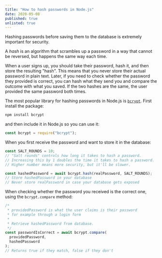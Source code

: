 ```yaml
---
title: "How to hash passwords in Node.js"
date: 2020-05-08
published: true
unlisted: true
---
```


Hashing passwords before saving them to the database is extremely important for security.

A _hash_ is an algorithm that scrambles up a password in a way that cannot be reversed, but happens the same way each time.

When a user signs up, you should take their password, hash it, and then store the resulting "hash". This means that you never store their actual password in plain text. Later, if you need to check whether the password they provided is correct, you can hash what they send you and compare the outcome with what you saved. If the two hashes are the same, the user provided the same password both times.

The most popular library for hashing passwords in Node.js is [`bcrypt`](https://www.npmjs.com/package/bcrypt). First install the package:

```bash
npm install bcrypt
```

and then include it in Node.js so you can use it:

```javascript
const bcrypt = require("bcrypt");
```

When you first receive the password and want to store it in the database:

```javascript
const SALT_ROUNDS = 10;
// "Salt rounds" controls how long it takes to hash a password.
// Increasing this by 1 doubles the time it takes to hash a password.
// Higher number means more security, but it'll be slower.

const hashedPassword = await bcrypt.hash(realPassword, SALT_ROUNDS);
// Store hashedPassword in your database
// Never store realPassword in case your database gets exposed
```

When checking whether the password you received is the correct one, using the `bcrypt.compare` method:

```javascript
/*
 * providedPassword is what the user claims is their password
 * for example through a login form
 *
 * Retrieve hashedPassword from database.
 */
const passwordIsCorrect = await bcrypt.compare(
  providedPassword,
  hashedPassword
);
// Returns true if they match, false if they don't
```
